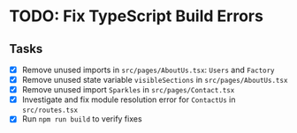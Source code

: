 # TODO: Fix TypeScript Build Errors

## Tasks
- [x] Remove unused imports in `src/pages/AboutUs.tsx`: `Users` and `Factory`
- [x] Remove unused state variable `visibleSections` in `src/pages/AboutUs.tsx`
- [x] Remove unused import `Sparkles` in `src/pages/Contact.tsx`
- [x] Investigate and fix module resolution error for `ContactUs` in `src/routes.tsx`
- [x] Run `npm run build` to verify fixes
